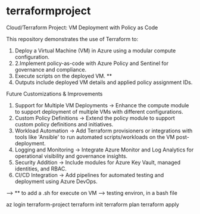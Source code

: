 # terraformproject
Cloud/Terraform Project: VM Deployment with Policy as Code  

This repository demonstrates the use of Terraform to:  
1. Deploy a Virtual Machine (VM) in Azure using a modular compute configuration.
2. 2.Implement policy-as-code with Azure Policy and Sentinel for governance and compliance.
3. Execute scripts on the deployed VM. **
4. Outputs include deployed VM details and applied policy assignment IDs.

Future Customizations & Improvements

1. Support for Multiple VM Deployments -> Enhance the compute module to support deployment of multiple VMs with different configurations.
2. Custom Policy Definitions -> Extend the policy module to support custom policy definitions and initiatives.
3. Workload Automation -> Add Terraform provisioners or integrations with tools like 'Ansible' to run automated scripts/workloads on the VM post-deployment.
4. Logging and Monitoring -> Integrate Azure Monitor and Log Analytics for operational visibility and governance insights.
5. Security Addition -> Include modules for Azure Key Vault, managed identities, and RBAC.
6. CI/CD Integration -> Add pipelines for automated testing and deployment using Azure DevOps.


--> ** to add a .sh for execute on VM
--> testing environ, in a bash file 

az login
terraform-project
terraform init
terraform plan
terraform apply
